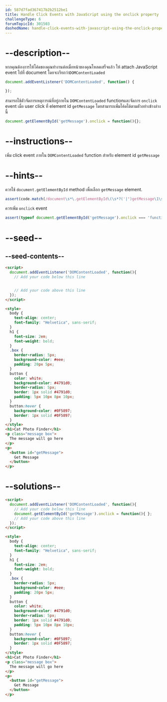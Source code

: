 ```yaml
---
id: 587d7fad367417b2b2512be1
title: Handle Click Events with JavaScript using the onclick property
challengeType: 6
forumTopicId: 301503
dashedName: handle-click-events-with-javascript-using-the-onclick-property
---
```


# --description--

หากคุณต้องการให้โค้ดของคุณทำงานต่อเมื่อหน้าของคุณโหลดเสร็จแล้ว ให้ attach JavaScript event ไปที่ document โดยจะเรียกว่า`DOMContentLoaded`

```js
document.addEventListener('DOMContentLoaded', function() {

});
```

สามารถใช้ตัวจัดการเหตุการณ์ที่อยู่ภายใน `DOMContentLoaded` functionและจัดการ `onclick` event เมื่อ user click ที่ element id `getMessage` โดยสามารถเพิ่มโค้ดได้ตามตัวอย่างข้างล่างนี้

```js
document.getElementById('getMessage').onclick = function(){};
```

# --instructions--

เพิ่ม click event ภายใน `DOMContentLoaded` function สำหรับ element id `getMessage`

# --hints--

ควรใช้ `document.getElementById` method เพื่อเลือก `getMessage` element.

```js
assert(code.match(/document\s*\.getElementById\(\s*?('|")getMessage\1\s*?\)/g));
```

ควรเพิ่ม `onclick` event 

```js
assert(typeof document.getElementById('getMessage').onclick === 'function');
```

# --seed--

## --seed-contents--

```html
<script>
  document.addEventListener('DOMContentLoaded', function(){
    // Add your code below this line


    // Add your code above this line
  });
</script>

<style>
  body {
    text-align: center;
    font-family: "Helvetica", sans-serif;
  }
  h1 {
    font-size: 2em;
    font-weight: bold;
  }
  .box {
    border-radius: 5px;
    background-color: #eee;
    padding: 20px 5px;
  }
  button {
    color: white;
    background-color: #4791d0;
    border-radius: 5px;
    border: 1px solid #4791d0;
    padding: 5px 10px 8px 10px;
  }
  button:hover {
    background-color: #0F5897;
    border: 1px solid #0F5897;
  }
</style>
<h1>Cat Photo Finder</h1>
<p class="message box">
  The message will go here
</p>
<p>
  <button id="getMessage">
    Get Message
  </button>
</p>
```

# --solutions--

```html
<script>
  document.addEventListener('DOMContentLoaded', function(){
    // Add your code below this line
    document.getElementById('getMessage').onclick = function(){ };
    // Add your code above this line
  });
</script>

<style>
  body {
    text-align: center;
    font-family: "Helvetica", sans-serif;
  }
  h1 {
    font-size: 2em;
    font-weight: bold;
  }
  .box {
    border-radius: 5px;
    background-color: #eee;
    padding: 20px 5px;
  }
  button {
    color: white;
    background-color: #4791d0;
    border-radius: 5px;
    border: 1px solid #4791d0;
    padding: 5px 10px 8px 10px;
  }
  button:hover {
    background-color: #0F5897;
    border: 1px solid #0F5897;
  }
</style>
<h1>Cat Photo Finder</h1> 
<p class="message box">
  The message will go here
</p>
<p>
  <button id="getMessage">
    Get Message
  </button>
</p>
```
